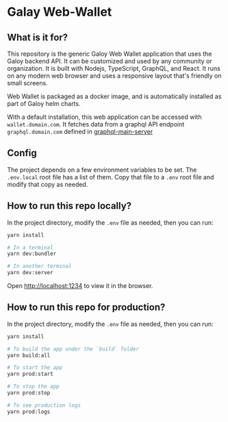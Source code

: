 # Galay Web-Wallet

## What is it for?

This repository is the generic Galoy Web Wallet application that uses the Galoy backend API. It can be customized and used by any community or organization. It is built with Nodejs, TypeScript, GraphQL, and React. It runs on any modern web browser and uses a responsive layout that's friendly on small screens.

Web Wallet is packaged as a docker image, and is automatically installed as part of Galoy helm charts.

With a default installation, this web application can be accessed with `wallet.domain.com`. It fetches data from a graphql API endpoint `graphql.domain.com` defined in [graphql-main-server](https://github.com/GaloyMoney/galoy/blob/main/src/servers/graphql-main-server.ts)

## Config

The project depends on a few environment variables to be set. The `.env.local` root file has a list of them. Copy that file to a `.env` root file and modify that copy as needed.

## How to run this repo locally?

In the project directory, modify the `.env` file as needed, then you can run:

```sh
yarn install

# In a terminal
yarn dev:bundler

# In another terminal
yarn dev:server
```

Open [http://localhost:1234](http://localhost:1234) to view it in the browser.

## How to run this repo for production?

In the project directory, modify the `.env` file as needed, then you can run:

```sh
yarn install

# To build the app under the `build` folder
yarn build:all

# To start the app
yarn prod:start

# To stop the app
yarn prod:stop

# To see production logs
yarn prod:logs
```
